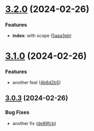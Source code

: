 # [3.2.0](https://github.com/allanpena/semver/compare/v3.1.0...v3.2.0) (2024-02-26)


### Features

* **index:** with scope ([5aaa3eb](https://github.com/allanpena/semver/commit/5aaa3ebe753ac9392a19824caad74a0fd1343a98))

# [3.1.0](https://github.com/allanpena/semver/compare/v3.0.3...v3.1.0) (2024-02-26)


### Features

* another feat ([4b8d2b5](https://github.com/allanpena/semver/commit/4b8d2b5bf0adc3a915babba97df2c397e0fa33ed))

## [3.0.3](https://github.com/allanpena/semver/compare/v3.0.2...v3.0.3) (2024-02-26)


### Bug Fixes

* another fix ([de89fcb](https://github.com/allanpena/semver/commit/de89fcb55e2dbba185e259b578cd9e7ffead4306))
